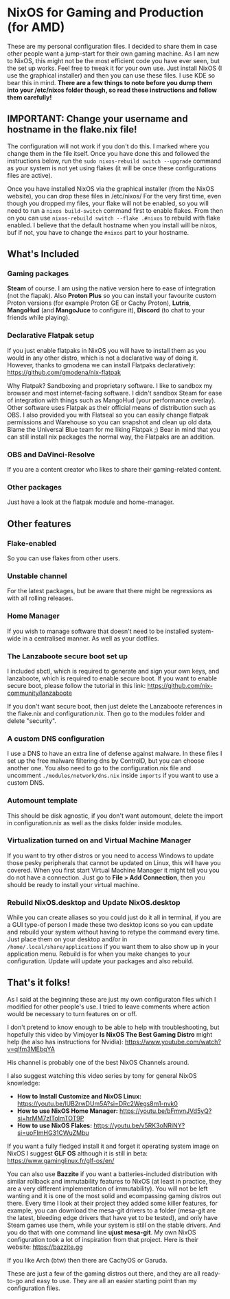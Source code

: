 # NixOS for Gaming and Production (for AMD)

These are my personal configuration files. I decided to share them in case other people want a jump-start for their own gaming machine. As I am new to NixOS, this might not be the most efficient code you have ever seen, but the set up works. Feel free to tweak it for your own use. Just install NixOS (I use the graphical installer) and then you can use these files. I use KDE so bear this in mind.
**There are a few things to note before you dump them into your /etc/nixos folder though, so read these instructions and follow them carefully!**

## IMPORTANT: Change your username and hostname in the flake.nix file!
The configuration will not work if you don't do this. I marked where you change them in the file itself. Once you have done this and followed the instructions below, run the `sudo nixos-rebuild switch --upgrade` command as your system is not yet using flakes (it will be once these configurations files are active).

Once you have installed NixOS via the graphical installer (from the NixOS website), you can drop these files in /etc/nixos/ 
For the very first time, even though you dropped my files, your flake will not be enabled, so you will need to run a `nixos build-switch` command first to enable flakes. From then on you can use `nixos-rebuild switch --flake .#nixos` to rebuild with flake enabled. I believe that the default hostname when you install will be nixos, buf if not, you have to change the `#nixos` part to your hostname.

## What's Included


### Gaming packages
**Steam** of course. I am using the native version here to ease of integration (not the flapak). Also **Proton Plus** so you can install your favourite custom Proton versions (for example Proton GE or Cachy Proton), **Lutris**, **MangoHud** (and **MangoJuce** to configure it), **Discord** (to chat to your friends while playing).

### Declarative Flatpak setup
If you just enable flatpaks in NixOS you will have to install them as you would in any other distro, which is not a declarative way of doing it. However, thanks to gmodena we can install Flatpaks declaratively: https://github.com/gmodena/nix-flatpak

Why Flatpak? Sandboxing and proprietary software. I like to sandbox my browser and most internet-facing software. I didn't sandbox Steam for ease of integration with things such as MangoHud (your performance overlay). Other software uses Flatpak as their official means of distribution such as OBS. I also provided you with Flatseal so you can easily change flatpak permissions and Warehouse so you can snapshot and clean up old data. Blame the Universal Blue team for me liking Flatpak ;)
Bear in mind that you can still install nix packages the normal way, the Flatpaks are an addition.

### OBS and DaVinci-Resolve
If you are a content creator who likes to share their gaming-related content.

### Other packages
Just have a look at the flatpak module and home-manager.

## Other features

### Flake-enabled
So you can use flakes from other users.

### Unstable channel
For the latest packages, but be aware that there might be regressions as with all rolling releases.

### Home Manager
If you wish to manage software that doesn't need to be installed system-wide in a centralised manner. As well as your dotfiles.

### The Lanzaboote secure boot set up 
I included sbctl, which is required to generate and sign your own keys, and lanzaboote, which is required to enable secure boot. If you want to enable secure boot, please follow the tutorial in this link: https://github.com/nix-community/lanzaboote 

If you don't want secure boot, then just delete the Lanzaboote references in the flake.nix and configuration.nix. Then go to the modules folder and delete "security".

### A custom DNS configuration
I use a DNS to have an extra line of defense against malware. In these files I set up the free malware filtering dns by ControlD, but you can choose another one. You also need to go to the configuration.nix file and uncomment `./modules/network/dns.nix` inside `imports` if you want to use a custom DNS. 

### Automount template
This should be disk agnostic, if you don't want automount, delete the import in configuration.nix as well as the disks folder inside modules.

### Virtualization turned on and Virtual Machine Manager
If you want to try other distros or you need to access Windows to update those pesky peripherals that cannot be updated on Linux, this will have you covered. When you first start Virtual Machine Manager it might tell you you do not have a connection. Just go to **File > Add Connection**, then you should be ready to install your virtual machine.

### Rebuild NixOS.desktop and Update NixOS.desktop
While you can create aliases so you could just do it all in terminal, if you are a GUI type-of person I made these two desktop icons so you can update and rebuild your system without having to retype the command every time. Just place them on your desktop and/or in `/home/.local/share/applications` if you want them to also show up in your application menu. Rebuild is for when you make changes to your configuration. Update will update your packages and also rebuild.

## That's it folks!
As I said at the beginning these are just my own configuraton files which I modified for other people's use. I tried to leave comments where action would be necessary to turn features on or off. 

I don't pretend to know enough to be able to help with troubleshooting, but hopefully this video by Vimjoyer **Is NixOS The Best Gaming Distro** might help (he also has instructions for Nvidia): https://www.youtube.com/watch?v=qlfm3MEbqYA

His channel is probably one of the best NixOS Channels around.

I also suggest watching this video series by tony for general NixOS knowledge:

- **How to Install Customize and NixOS Linux:** https://youtu.be/lUB2rwDUm5A?si=DRc2Wegs8m1-nvk0
- **How to use NixOS Home Manager:** https://youtu.be/bFmvnJVd5yQ?si=hrMM7zITolmTOT9P
- **How to use NixOS Flakes:** https://youtu.be/v5RK3oNRiNY?si=uoFImHG31CWuZMbu

If you want a fully fledged install it and forget it operating system image on NixOS I suggest **GLF OS** although it is still in beta: https://www.gaminglinux.fr/glf-os/en/ 

You can also use **Bazzite** if you want a batteries-included distribution with similar rollback and immutability features to NixOS (at least in practice, they are a very different implementation of immutability). You will not be left wanting and it is one of the most solid and ecompassing gaming distros out there. Every time I look at their project they added some killer features, for example, you can download the mesa-git drivers to a folder (mesa-git are the latest, bleeding edge drivers that have yet to be tested), and only have Steam games use them, while your system is still on the stable drivers. And you do that with one command line **ujust mesa-git**. My own NixOS configuration took a lot of inspiration from that project. Here is their website: https://bazzite.gg

If you like Arch (btw) then there are CachyOS or Garuda.

These are just a few of the gaming distros out there, and they are all ready-to-go and easy to use. They are all an easier starting point than my configuration files.

